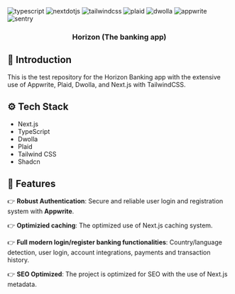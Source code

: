 <div>

  <div>
    <img src="https://img.shields.io/badge/-Typescript-black?style=for-the-badge&logoColor=white&logo=typescript&color=3178C6" alt="typescript" />
    <img src="https://img.shields.io/badge/-Next_._JS-black?style=for-the-badge&logoColor=white&logo=nextdotjs&color=000000" alt="nextdotjs" />
    <img src="https://img.shields.io/badge/-Tailwind_CSS-black?style=for-the-badge&logoColor=white&logo=tailwindcss&color=06B6D4" alt="tailwindcss" />
    <img src="https://img.shields.io/badge/-plaid-black?style=for-the-badge&logoColor=white&logo=plaid&color=412991" alt="plaid" />
    <img src="https://img.shields.io/badge/-dwolla-black?style=for-the-badge&logoColor=white&logo=dwolla&color=0000FF" alt="dwolla" />
    <img src="https://img.shields.io/badge/-appwrite-black?style=for-the-badge&logoColor=white&logo=appwrite&color=EE4B2B" alt="appwrite" />
    <img src="https://img.shields.io/badge/-sentry-black?style=for-the-badge&logoColor=white&logo=sentry&color=EE4B2B" alt="sentry" />

  </div>

  <h3 align="center">Horizon (The banking app)</h3>
</div>

## <a name="introduction">🤖 Introduction</a>

This is the test repository for the Horizon Banking app with the extensive use of Appwrite, Plaid, Dwolla, and Next.js with TailwindCSS.

## <a name="tech-stack">⚙️ Tech Stack</a>

- Next.js
- TypeScript
- Dwolla
- Plaid
- Tailwind CSS
- Shadcn

## <a name="features">🔋 Features</a>

👉 **Robust Authentication**: Secure and reliable user login and registration system with **Appwrite**.

👉 **Optimizied caching**: The optimized use of Next.js caching system.

👉 **Full modern login/register banking functionalities**: Country/language detection, user login, account integrations, payments and transaction history.

👉 **SEO Optimized**: The project is optimized for SEO with the use of Next.js metadata.
